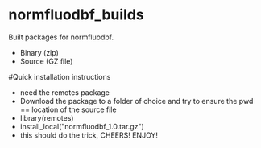 # normfluodbf_builds
Built packages for normfluodbf.
- Binary (zip)
- Source (GZ file)

#Quick installation instructions

- need the remotes package
- Download the package to a folder of choice and try to ensure the pwd == location of the source file
- library(remotes)
- install_local("normfluodbf_1.0.tar.gz")
- this should do the trick, CHEERS! ENJOY!

